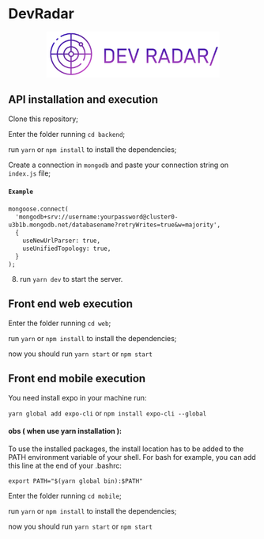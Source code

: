 # DevRadar

<p align="center"> 
<img width=350 src="https://raw.githubusercontent.com/henrique770/DevRadar/master/web/src/assets/devradar_logo.png">
</p>

## API installation and execution

Clone this repository;

Enter the folder running `cd backend`;

run `yarn` or `npm install` to install the dependencies;

Create a connection in `mongodb` and paste your connection string on `index.js` file;

#### `Example`

```
mongoose.connect(
  'mongodb+srv://username:yourpassword@cluster0-u3b1b.mongodb.net/databasename?retryWrites=true&w=majority',
  {
    useNewUrlParser: true,
    useUnifiedTopology: true,
  }
);
```

8. run `yarn dev` to start the server.

## Front end web execution

Enter the folder running `cd web`;

run `yarn` or `npm install` to install the dependencies;

now you should run `yarn start` or `npm start`

## Front end mobile execution

You need install expo in your machine run:

`yarn global add expo-cli` or `npm install expo-cli --global`

#### obs ( when use yarn installation ):
To use the installed packages, the install location has to be added to the PATH environment variable of your shell. For bash for example, you can add this line at the end of your .bashrc:
```
export PATH="$(yarn global bin):$PATH"
```

Enter the folder running `cd mobile`;

run `yarn` or `npm install` to install the dependencies;

now you should run `yarn start` or `npm start`
